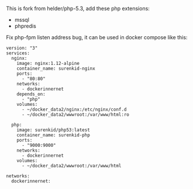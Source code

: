 This is fork from helder/php-5.3, add these php extensions:

- mssql
- phpredis

Fix php-fpm listen address bug, it can be used in docker compose like this:

```
version: "3"
services:
  nginx:
    image: nginx:1.12-alpine
    container_name: surenkid-nginx
    ports:
      - "80:80"
    networks:
      - dockerinnernet
    depends_on:
      - "php"
    volumes:
      - ~/docker_data2/nginx:/etc/nginx/conf.d
      - ~/docker_data2/wwwroot:/var/www/html:ro

  php:
    image: surenkid/php53:latest
    container_name: surenkid-php
    ports:
      - "9000:9000"
    networks:
      - dockerinnernet
    volumes:
      - ~/docker_data2/wwwroot:/var/www/html

networks: 
  dockerinnernet:
```
